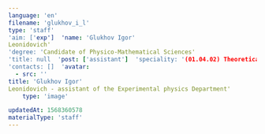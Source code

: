 ```yaml
---
language: 'en'
filename: 'glukhov_i_l'
type: 'staff'
'aim: ['exp']  'name: 'Glukhov Igor'
Leonidovich'
'degree: 'Candidate of Physico-Mathematical Sciences'
'title: null  'post: ['assistant']  'speciality: '(01.04.02) Theoretical physics'
'contacts: []  'avatar:
  - src: ''
title: 'Glukhov Igor'
Leonidovich - assistant of the Experimental physics Department'
    type: 'image'

updatedAt: 1568360578
materialType: 'staff'
---
```


